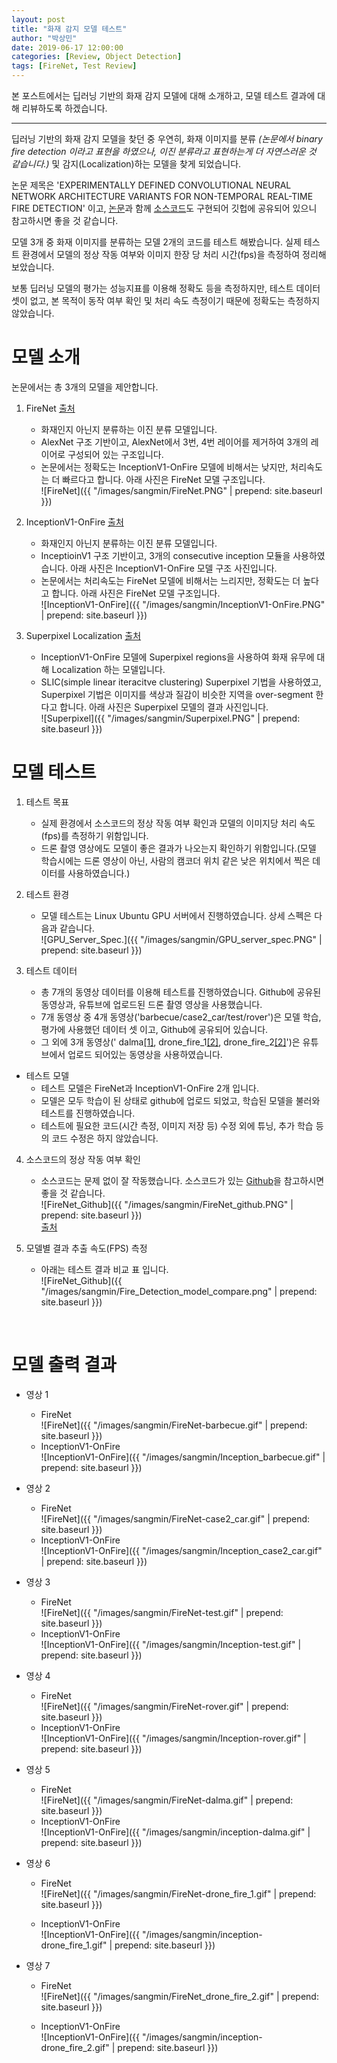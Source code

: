 ```yaml
---
layout: post
title: "화재 감지 모델 테스트"
author: "박상민"
date: 2019-06-17 12:00:00
categories: [Review, Object Detection]
tags: [FireNet, Test Review]
---
```


본 포스트에서는 딥러닝 기반의 화재 감지 모델에 대해 소개하고, 모델 테스트 결과에 대해 리뷰하도록 하겠습니다.

---


딥러닝 기반의 화재 감지 모델을 찾던 중 우연히, 화재 이미지를 분류 *(논문에서 binary fire detection 이라고 표현을 하였으나, 이진 분류라고 표현하는게 더 자연스러운 것 같습니다.)* 및 감지(Localization)하는 모델을 찾게 되었습니다.

논문 제목은 'EXPERIMENTALLY DEFINED CONVOLUTIONAL NEURAL NETWORK ARCHITECTURE VARIANTS FOR NON-TEMPORAL REAL-TIME FIRE DETECTION' 이고, [논문](https://breckon.org/toby/publications/papers/dunnings18fire.pdf)과 함께 [소스코드](https://github.com/tobybreckon/fire-detection-cnn)도 구현되어 깃헙에 공유되어 있으니 참고하시면 좋을 것 같습니다.

모델 3개 중 화재 이미지를 분류하는 모델 2개의 코드를 테스트 해봤습니다. 실제 테스트 환경에서 모델의 정상 작동 여부와 이미지 한장 당 처리 시간(fps)을 측정하여 정리해보았습니다.

보통 딥러닝 모델의 평가는 성능지표를 이용해 정확도 등을 측정하지만, 테스트 데이터 셋이 없고, 본 목적이 동작 여부 확인 및 처리 속도 측정이기 때문에 정확도는 측정하지 않았습니다.
<br>

# 모델 소개

논문에서는 총 3개의 모델을 제안합니다. 

1. FireNet [출처](https://breckon.org/toby/publications/papers/dunnings18fire.pdf)
    * 화재인지 아닌지 분류하는 이진 분류 모델입니다.
    * AlexNet 구조 기반이고, AlexNet에서 3번, 4번 레이어를 제거하여 3개의 레이어로 구성되어 있는 구조입니다. 
    * 논문에서는 정확도는 InceptionV1-OnFire 모델에 비해서는 낮지만, 처리속도는 더 빠르다고 합니다. 아래 사진은 FireNet 모델 구조입니다.  
        ![FireNet]({{ "/images/sangmin/FireNet.PNG" | prepend: site.baseurl }})
 
2. InceptionV1-OnFire [출처](https://breckon.org/toby/publications/papers/dunnings18fire.pdf)
    * 화재인지 아닌지 분류하는 이진 분류 모델입니다.
    * InceptioinV1 구조 기반이고, 3개의 consecutive inception 모듈을 사용하였습니다. 아래 사진은 InceptionV1-OnFire 모델 구조 사진입니다.
    * 논문에서는 처리속도는 FireNet 모델에 비해서는 느리지만, 정확도는 더 높다고 합니다. 아래 사진은 FireNet 모델 구조입니다.  
        ![InceptionV1-OnFire]({{ "/images/sangmin/InceptionV1-OnFire.PNG" | prepend: site.baseurl }})


3. Superpixel Localization [출처](https://breckon.org/toby/publications/papers/dunnings18fire.pdf)
    * InceptionV1-OnFire 모델에 Superpixel regions을 사용하여 화재 유무에 대해 Localization 하는 모델입니다.
    * SLIC(simple linear iteracitve clustering) Superpixel 기법을 사용하였고, Superpixel 기법은 이미지를 색상과 질감이 비슷한 지역을 over-segment 한다고 합니다. 아래 사진은 Superpixel 모델의 결과 사진입니다.  
        ![Superpixel]({{ "/images/sangmin/Superpixel.PNG" | prepend: site.baseurl }})

# 모델 테스트

1. 테스트 목표
    * 실제 환경에서 소스코드의 정상 작동 여부 확인과 모델의 이미지당 처리 속도(fps)를 측정하기 위함입니다.
    * 드론 촬영 영상에도 모델이 좋은 결과가 나오는지 확인하기 위함입니다.(모델 학습시에는 드론 영상이 아닌, 사람의 캠코더 위치 같은 낮은 위치에서 찍은 데이터를 사용하였습니다.)

2. 테스트 환경
    * 모델 테스트는 Linux Ubuntu GPU 서버에서 진행하였습니다. 상세 스펙은 다음과 같습니다.  
        ![GPU_Server_Spec.]({{ "/images/sangmin/GPU_server_spec.PNG" | prepend: site.baseurl }})

3. 테스트 데이터
    * 총 7개의 동영상 데이터를 이용해 테스트를 진행하였습니다. Github에 공유된 동영상과, 유튜브에 업로드된 드론 촬영 영상을 사용했습니다.
    * 7개 동영상 중 4개 동영상('barbecue/case2_car/test/rover')은 모델 학습, 평가에 사용했던 데이터 셋 이고, Github에 공유되어 있습니다.
    * 그 외에 3개 동영상('
    dalma[[1]](https://www.kaggle.com/csjcsj7477/firedetectionmodelkeras-for-video#dalma_400240.mp4), 
    drone_fire_1[[2]](https://www.youtube.com/watch?v=MyaHvSwiFuo&t=1222s), 
    drone_fire_2[[2]](https://www.youtube.com/watch?v=MyaHvSwiFuo&t=1222s)')은 유튜브에서 업로드 되어있는 동영상을 사용하였습니다.

* 테스트 모델
    * 테스트 모델은 FireNet과 InceptionV1-OnFire 2개 입니다.
    * 모델은 모두 학습이 된 상태로 github에 업로드 되었고, 학습된 모델을 불러와 테스트를 진행하였습니다.
    * 테스트에 필요한 코드(시간 측정, 이미지 저장 등) 수정 외에 튜닝, 추가 학습 등의 코드 수정은 하지 않았습니다.

4. 소스코드의 정상 작동 여부 확인 
    * 소스코드는 문제 없이 잘 작동했습니다. 소스코드가 있는 [Github](https://github.com/tobybreckon/fire-detection-cnn)을 참고하시면 좋을 것 같습니다.  
        ![FireNet_Github]({{ "/images/sangmin/FireNet_github.PNG" | prepend: site.baseurl }})   
        [출처](https://github.com/tobybreckon/fire-detection-cnn)
    

5. 모델별 결과 추출 속도(FPS) 측정
    * 아래는 테스트 결과 비교 표 입니다.  
        ![FireNet_Github]({{ "/images/sangmin/Fire_Detection_model_compare.png" | prepend: site.baseurl }})

<br>

# 모델 출력 결과

* 영상 1
    * FireNet  
        ![FireNet]({{ "/images/sangmin/FireNet-barbecue.gif" | prepend: site.baseurl }}) 
    * InceptionV1-OnFire  
        ![InceptionV1-OnFire]({{ "/images/sangmin/Inception_barbecue.gif" | prepend: site.baseurl }}) 

* 영상 2
    * FireNet  
        ![FireNet]({{ "/images/sangmin/FireNet-case2_car.gif" | prepend: site.baseurl }}) 
    * InceptionV1-OnFire  
        ![InceptionV1-OnFire]({{ "/images/sangmin/Inception_case2_car.gif" | prepend: site.baseurl }}) 

* 영상 3
    * FireNet  
        ![FireNet]({{ "/images/sangmin/FireNet-test.gif" | prepend: site.baseurl }}) 
    * InceptionV1-OnFire   
        ![InceptionV1-OnFire]({{ "/images/sangmin/Inception-test.gif" | prepend: site.baseurl }}) 

* 영상 4
    * FireNet  
        ![FireNet]({{ "/images/sangmin/FireNet-rover.gif" | prepend: site.baseurl }}) 
    * InceptionV1-OnFire  
        ![InceptionV1-OnFire]({{ "/images/sangmin/Inception-rover.gif" | prepend: site.baseurl }}) 


* 영상 5
    * FireNet  
        ![FireNet]({{ "/images/sangmin/FireNet-dalma.gif" | prepend: site.baseurl }}) 
    * InceptionV1-OnFire  
        ![InceptionV1-OnFire]({{ "/images/sangmin/inception-dalma.gif" | prepend: site.baseurl }}) 

* 영상 6
    * FireNet  
        ![FireNet]({{ "/images/sangmin/FireNet-drone_fire_1.gif" | prepend: site.baseurl }}) 

    * InceptionV1-OnFire  
        ![InceptionV1-OnFire]({{ "/images/sangmin/inception-drone_fire_1.gif" | prepend: site.baseurl }}) 

* 영상 7
    * FireNet  
        ![FireNet]({{ "/images/sangmin/FireNet_drone_fire_2.gif" | prepend: site.baseurl }}) 

    * InceptionV1-OnFire  
        ![InceptionV1-OnFire]({{ "/images/sangmin/inception-drone_fire_2.gif" | prepend: site.baseurl }}) 




